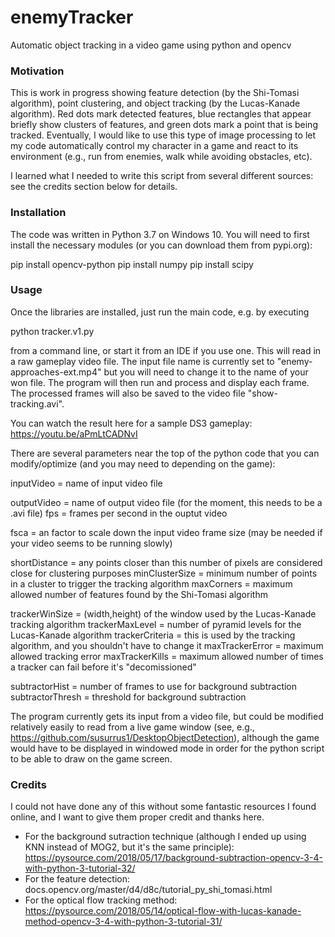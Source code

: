 # enemyTracker
Automatic object tracking in a video game using python and opencv

### Motivation

This is work in progress showing feature detection (by the Shi-Tomasi algorithm), point clustering, and object tracking (by the Lucas-Kanade algorithm).  Red dots mark detected features, blue rectangles that appear briefly show clusters of features, and green dots mark a point that is being tracked.  Eventually, I would like to use this type of image processing to let my code automatically control my character in a game and react to its environment (e.g., run from enemies, walk while avoiding obstacles, etc).

I learned what I needed to write this script from several different sources: see the credits section below for details.

### Installation

The code was written in Python 3.7 on Windows 10. You will need to first install the necessary modules (or you can download them from pypi.org):

pip install opencv-python 
pip install numpy 
pip install scipy

### Usage

Once the libraries are installed, just run the main code, e.g. by executing

python tracker.v1.py

from a command line, or start it from an IDE if you use one. This will read in a raw gameplay video file.  The input file name is currently set to "enemy-approaches-ext.mp4" but you will need to change it to the name of your won file.  The program will then run and process and display each frame.  The processed frames will also be saved to the video file "show-tracking.avi".  

You can watch the result here for a sample DS3 gameplay: https://youtu.be/aPmLtCADNvI

There are several parameters near the top of the python code that you can modify/optimize (and you may need to depending on the game):

inputVideo = name of input video file

outputVideo = name of output video file (for the moment, this needs to be a .avi file)
fps = frames per second in the ouptut video

fsca = an factor to scale down the input video frame size (may be needed if your video seems to be running slowly)

shortDistance = any points closer than this number of pixels are considered close for clustering purposes
minClusterSize = minimum number of points in a cluster to trigger the tracking algorithm
maxCorners = maximum allowed number of features found by the Shi-Tomasi algorithm

trackerWinSize  = (width,height) of the window used by the Lucas-Kanade tracking algorithm
trackerMaxLevel = number of pyramid levels for the Lucas-Kanade algorithm
trackerCriteria = this is used by the tracking algorithm, and you shouldn't have to change it
maxTrackerError = maximum allowed tracking error
maxTrackerKills = maximum allowed number of times a tracker can fail before it's "decomissioned"

subtractorHist = number of frames to use for background subtraction
subtractorThresh = threshold for background subtraction

The program currently gets its input from a video file, but could be modified relatively easily to read from a live game window (see, e.g., https://github.com/susurrus1/DesktopObjectDetection), although the game would have to be displayed in windowed mode in order for the python script to be able to draw on the game screen.

### Credits

I could not have done any of this without some fantastic resources I found online, and I want to give them proper credit and thanks here.

* For the background sutraction technique (although I ended up using KNN instead of MOG2, but it's the same principle): https://pysource.com/2018/05/17/background-subtraction-opencv-3-4-with-python-3-tutorial-32/
* For the feature detection: docs.opencv.org/master/d4/d8c/tutorial_py_shi_tomasi.html
* For the optical flow tracking method: https://pysource.com/2018/05/14/optical-flow-with-lucas-kanade-method-opencv-3-4-with-python-3-tutorial-31/
